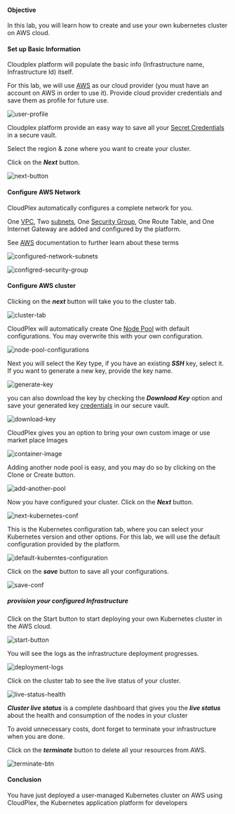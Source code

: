 #### Objective

In this lab, you will learn how to create and use your own kubernetes cluster on AWS cloud.

#### Set up Basic Information

Cloudplex platform will populate the basic info (Infrastructure name, Infrastructure Id) itself.

For this lab, we will use [AWS](https://aws.amazon.com/) as our cloud provider (you must have an account on AWS in order to use it). Provide cloud provider credentials and save them as profile for future use.

![user-profile](https://raw.githubusercontent.com/CloudplexPlatform/developer-community/feature/github-data-fetching/infrastructures/user%20managed/labs/awsUserManaged/images/2.png)

Cloudplex platform provide an easy way to save all your [Secret Credentials](https://docs.cloudplex.io/#/pages/user-guide/components/credentials-profile/credentials-profile?id=credentials-profile) in a secure vault.

Select the region & zone where you want to create your cluster.

Click on the ***Next*** button.

![next-button](https://raw.githubusercontent.com/CloudplexPlatform/developer-community/feature/github-data-fetching/infrastructures/user%20managed/labs/awsUserManaged/images/21.png)


#### Configure AWS Network

CloudPlex automatically configures a complete network for you. 

One  [VPC](https://aws.amazon.com/vpc/), Two [subnets](https://docs.aws.amazon.com/vpc/latest/userguide/VPC_Subnets.html), One [Security Group](https://docs.aws.amazon.com/vpc/latest/userguide/VPC_SecurityGroups.html), One Route Table, and One Internet Gateway are added and configured by the platform.

See [AWS](https://docs.aws.amazon.com/vpc/) documentation to further learn about these terms

![configured-network-subnets](https://raw.githubusercontent.com/CloudplexPlatform/developer-community/feature/github-data-fetching/infrastructures/user%20managed/labs/awsUserManaged/images/3.png)

![configred-security-group](https://raw.githubusercontent.com/CloudplexPlatform/developer-community/feature/github-data-fetching/infrastructures/user%20managed/labs/awsUserManaged/images/4.png)


#### Configure AWS cluster

Clicking on the ***next*** button will take you to the cluster tab.

![cluster-tab](https://raw.githubusercontent.com/CloudplexPlatform/developer-community/feature/github-data-fetching/infrastructures/user%20managed/labs/awsUserManaged/images/7.png)

CloudPlex will automatically create One [Node Pool](https://docs.cloudplex.io/#/pages/user-guide/components/cluster/um-new-cluster/aws-cluster/aws-cluster?id=aws) with default configurations. You may overwrite this with your own configuration.

![node-pool-configurations](https://raw.githubusercontent.com/CloudplexPlatform/developer-community/feature/github-data-fetching/infrastructures/user%20managed/labs/awsUserManaged/images/8.png)

Next you will select the Key type, if you have an existing ***SSH*** key, select it. If you want to generate a new key, provide the key name. 

![generate-key](https://raw.githubusercontent.com/CloudplexPlatform/developer-community/feature/github-data-fetching/infrastructures/user%20managed/labs/awsUserManaged/images/9.png)

you can also download the key by checking the ***Download Key*** option and save your generated key [credentials](https://docs.cloudplex.io/#/pages/user-guide/components/credentials-profile/credentials-profile?id=credentials-profile) in our secure vault.

![download-key](https://raw.githubusercontent.com/CloudplexPlatform/developer-community/feature/github-data-fetching/infrastructures/user%20managed/labs/awsUserManaged/images/15.png)

CloudPlex gives you an option to bring your own custom image or use market place Images

![container-image](https://raw.githubusercontent.com/CloudplexPlatform/developer-community/feature/github-data-fetching/infrastructures/user%20managed/labs/awsUserManaged/images/10.png)

Adding another node pool is easy, and you may do so by clicking on the Clone or Create button.

![add-another-pool](https://raw.githubusercontent.com/CloudplexPlatform/developer-community/feature/github-data-fetching/infrastructures/user%20managed/labs/awsUserManaged/images/11.png)

Now you have configured your cluster. Click on the ***Next*** button.

![next-kubernetes-conf](https://raw.githubusercontent.com/CloudplexPlatform/developer-community/feature/github-data-fetching/infrastructures/user%20managed/labs/awsUserManaged/images/12.png)

This is the Kubernetes configuration tab, where you can select your Kubernetes version and other options. For this lab, we will use the default configuration provided by the platform. 

![default-kuberntes-configuration](https://raw.githubusercontent.com/CloudplexPlatform/developer-community/feature/github-data-fetching/infrastructures/user%20managed/labs/awsUserManaged/images/13.png)

Click on the ***save*** button to save all your configurations.

![save-conf](https://raw.githubusercontent.com/CloudplexPlatform/developer-community/feature/github-data-fetching/infrastructures/user%20managed/labs/awsUserManaged/images/14.png)


##### provision your configured Infrastructure

Click on the Start button to start deploying your own Kubernetes cluster in the AWS cloud.

![start-button](https://raw.githubusercontent.com/CloudplexPlatform/developer-community/feature/github-data-fetching/infrastructures/user%20managed/labs/awsUserManaged/images/16.png)

You will see the logs as the infrastructure deployment progresses.

![deployment-logs](https://raw.githubusercontent.com/CloudplexPlatform/developer-community/feature/github-data-fetching/infrastructures/user%20managed/labs/awsUserManaged/images/17.png)

Click on the cluster tab to see the live status of your cluster.

![live-status-health](https://raw.githubusercontent.com/CloudplexPlatform/developer-community/feature/github-data-fetching/infrastructures/user%20managed/labs/awsUserManaged/images/18.png)

***Cluster live status*** is a complete dashboard that gives you the ***live status*** about the health and consumption of the nodes in your cluster

To avoid unnecessary costs, dont forget to terminate your infrastructure when you are done.

Click on the ***terminate*** button to delete all your resources from AWS.

![terminate-btn](https://raw.githubusercontent.com/CloudplexPlatform/developer-community/feature/github-data-fetching/infrastructures/user%20managed/labs/awsUserManaged/images/19.png)


#### Conclusion

You have just deployed a user-managed Kubernetes cluster on AWS using CloudPlex, the Kubernetes application platform for developers 

